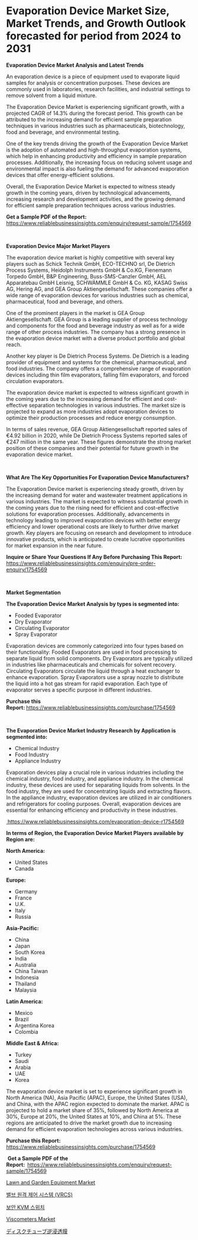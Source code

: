 <p><h1>Evaporation Device Market Size, Market Trends, and Growth Outlook forecasted for period from 2024 to 2031</h1></p><p><strong>Evaporation Device Market Analysis and Latest Trends</strong></p>
<p><p>An evaporation device is a piece of equipment used to evaporate liquid samples for analysis or concentration purposes. These devices are commonly used in laboratories, research facilities, and industrial settings to remove solvent from a liquid mixture.</p><p>The Evaporation Device Market is experiencing significant growth, with a projected CAGR of 14.3% during the forecast period. This growth can be attributed to the increasing demand for efficient sample preparation techniques in various industries such as pharmaceuticals, biotechnology, food and beverage, and environmental testing.</p><p>One of the key trends driving the growth of the Evaporation Device Market is the adoption of automated and high-throughput evaporation systems, which help in enhancing productivity and efficiency in sample preparation processes. Additionally, the increasing focus on reducing solvent usage and environmental impact is also fueling the demand for advanced evaporation devices that offer energy-efficient solutions.</p><p>Overall, the Evaporation Device Market is expected to witness steady growth in the coming years, driven by technological advancements, increasing research and development activities, and the growing demand for efficient sample preparation techniques across various industries.</p></p>
<p><strong>Get a Sample PDF of the Report:&nbsp;</strong> <a href="https://www.reliablebusinessinsights.com/enquiry/request-sample/1754569">https://www.reliablebusinessinsights.com/enquiry/request-sample/1754569</a></p>
<p>&nbsp;</p>
<p><strong>Evaporation Device Major Market Players</strong></p>
<p><p>The evaporation device market is highly competitive with several key players such as Schick Technik GmbH, ECO-TECHNO srl, De Dietrich Process Systems, Heidolph Instruments GmbH & Co.KG, Fienemann Torpedo GmbH, B&P Engineering, Buss-SMS-Canzler GmbH, AEL Apparatebau GmbH Leisnig, SCHWÄMMLE GmbH & Co. KG, KASAG Swiss AG, Hering AG, and GEA Group Aktiengesellschaft. These companies offer a wide range of evaporation devices for various industries such as chemical, pharmaceutical, food and beverage, and others.</p><p>One of the prominent players in the market is GEA Group Aktiengesellschaft. GEA Group is a leading supplier of process technology and components for the food and beverage industry as well as for a wide range of other process industries. The company has a strong presence in the evaporation device market with a diverse product portfolio and global reach.</p><p>Another key player is De Dietrich Process Systems. De Dietrich is a leading provider of equipment and systems for the chemical, pharmaceutical, and food industries. The company offers a comprehensive range of evaporation devices including thin film evaporators, falling film evaporators, and forced circulation evaporators.</p><p>The evaporation device market is expected to witness significant growth in the coming years due to the increasing demand for efficient and cost-effective separation technologies in various industries. The market size is projected to expand as more industries adopt evaporation devices to optimize their production processes and reduce energy consumption.</p><p>In terms of sales revenue, GEA Group Aktiengesellschaft reported sales of €4.92 billion in 2020, while De Dietrich Process Systems reported sales of €247 million in the same year. These figures demonstrate the strong market position of these companies and their potential for future growth in the evaporation device market.</p></p>
<p>&nbsp;</p>
<p><strong>What Are The Key Opportunities For Evaporation Device Manufacturers?</strong></p>
<p><p>The Evaporation Device market is experiencing steady growth, driven by the increasing demand for water and wastewater treatment applications in various industries. The market is expected to witness substantial growth in the coming years due to the rising need for efficient and cost-effective solutions for evaporation processes. Additionally, advancements in technology leading to improved evaporation devices with better energy efficiency and lower operational costs are likely to further drive market growth. Key players are focusing on research and development to introduce innovative products, which is anticipated to create lucrative opportunities for market expansion in the near future.</p></p>
<p><strong>Inquire or Share Your Questions If Any Before Purchasing This Report:</strong> <a href="https://www.reliablebusinessinsights.com/enquiry/pre-order-enquiry/1754569">https://www.reliablebusinessinsights.com/enquiry/pre-order-enquiry/1754569</a></p>
<p>&nbsp;</p>
<p><strong>Market Segmentation</strong></p>
<p><strong>The Evaporation Device Market Analysis by types is segmented into:</strong></p>
<p><ul><li>Fooded Evaporator</li><li>Dry Evaporator</li><li>Circulating Evaporator</li><li>Spray Evaporator</li></ul></p>
<p><p>Evaporation devices are commonly categorized into four types based on their functionality: Fooded Evaporators are used in food processing to separate liquid from solid components. Dry Evaporators are typically utilized in industries like pharmaceuticals and chemicals for solvent recovery. Circulating Evaporators circulate the liquid through a heat exchanger to enhance evaporation. Spray Evaporators use a spray nozzle to distribute the liquid into a hot gas stream for rapid evaporation. Each type of evaporator serves a specific purpose in different industries.</p></p>
<p><strong>Purchase this Report:&nbsp;</strong><a href="https://www.reliablebusinessinsights.com/purchase/1754569">https://www.reliablebusinessinsights.com/purchase/1754569</a></p>
<p>&nbsp;</p>
<p><strong>The Evaporation Device Market Industry Research by Application is segmented into:</strong></p>
<p><ul><li>Chemical Industry</li><li>Food Industry</li><li>Appliance Industry</li></ul></p>
<p><p>Evaporation devices play a crucial role in various industries including the chemical industry, food industry, and appliance industry. In the chemical industry, these devices are used for separating liquids from solvents. In the food industry, they are used for concentrating liquids and extracting flavors. In the appliance industry, evaporation devices are utilized in air conditioners and refrigerators for cooling purposes. Overall, evaporation devices are essential for enhancing efficiency and productivity in these industries.</p></p>
<p><a href="https://www.reliablebusinessinsights.com/evaporation-device-r1754569">&nbsp;https://www.reliablebusinessinsights.com/evaporation-device-r1754569</a></p>
<p><strong>In terms of Region, the Evaporation Device Market Players available by Region are:</strong></p>
<p>
    <p> <strong> North America: </strong>
        <ul>
            <li>United States</li>
            <li>Canada</li>
        </ul>
        </p> 
    <p> <strong> Europe: </strong>
        <ul>
            <li>Germany</li>
            <li>France</li>
            <li>U.K.</li>
            <li>Italy</li>
            <li>Russia</li>
        </ul>
        </p> 
    <p> <strong> Asia-Pacific: </strong>
        <ul>
            <li>China</li>
            <li>Japan</li>
            <li>South Korea</li>
            <li>India</li>
            <li>Australia</li>
            <li>China Taiwan</li>
            <li>Indonesia</li>
            <li>Thailand</li>
            <li>Malaysia</li>
        </ul>
        </p> 
    <p> <strong> Latin America: </strong>
        <ul>
            <li>Mexico</li>
            <li>Brazil</li>
            <li>Argentina Korea</li>
            <li>Colombia</li>
        </ul>
        </p> 
    <p> <strong> Middle East & Africa: </strong>
        <ul>
            <li>Turkey</li>
            <li>Saudi</li>
            <li>Arabia</li>
            <li>UAE</li>
            <li>Korea</li>
        </ul>
    </p>
    </p>
<p><p>The evaporation device market is set to experience significant growth in North America (NA), Asia Pacific (APAC), Europe, the United States (USA), and China, with the APAC region expected to dominate the market. APAC is projected to hold a market share of 35%, followed by North America at 30%, Europe at 20%, the United States at 10%, and China at 5%. These regions are anticipated to drive the market growth due to increasing demand for efficient evaporation technologies across various industries.</p></p>
<p><strong>Purchase this Report: </strong><a href="https://www.reliablebusinessinsights.com/purchase/1754569">https://www.reliablebusinessinsights.com/purchase/1754569</a></p>
<p>&nbsp;<strong>Get a Sample PDF of the Report:&nbsp;&nbsp;</strong><a href="https://www.reliablebusinessinsights.com/enquiry/request-sample/1754569">https://www.reliablebusinessinsights.com/enquiry/request-sample/1754569</a></p>
<p><strong></strong></p>
<p><p><a href="https://github.com/ashepherd82/Market-Research-Report-List-5/blob/main/lawn-and-garden-equipment-market.md">Lawn and Garden Equipment Market</a></p><p><a href="https://github.com/vskv4779xr1/Market-Research-Report-List-2/blob/main/2244918166072.md">밸브 원격 제어 시스템 (VRCS)</a></p><p><a href="https://github.com/CliftonFisher9067/Market-Research-Report-List-2/blob/main/8242889166073.md">보안 KVM 스위치</a></p><p><a href="https://github.com/irfadac/Market-Research-Report-List-4/blob/main/viscometers-market.md">Viscometers Market</a></p><p><a href="https://github.com/laurenreichert/Market-Research-Report-List-2/blob/main/6842091155420.md">ディスクチューブ逆浸透膜</a></p></p>